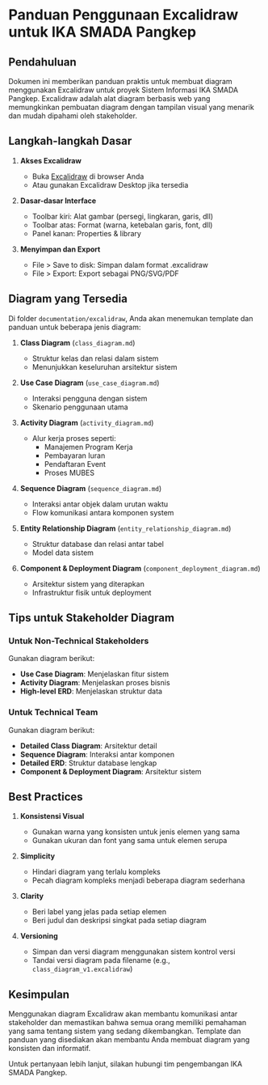 # Panduan Penggunaan Excalidraw untuk IKA SMADA Pangkep

## Pendahuluan

Dokumen ini memberikan panduan praktis untuk membuat diagram menggunakan Excalidraw untuk proyek Sistem Informasi IKA SMADA Pangkep. Excalidraw adalah alat diagram berbasis web yang memungkinkan pembuatan diagram dengan tampilan visual yang menarik dan mudah dipahami oleh stakeholder.

## Langkah-langkah Dasar

1. **Akses Excalidraw**
   - Buka [Excalidraw](https://excalidraw.com/) di browser Anda
   - Atau gunakan Excalidraw Desktop jika tersedia

2. **Dasar-dasar Interface**
   - Toolbar kiri: Alat gambar (persegi, lingkaran, garis, dll)
   - Toolbar atas: Format (warna, ketebalan garis, font, dll)
   - Panel kanan: Properties & library

3. **Menyimpan dan Export**
   - File > Save to disk: Simpan dalam format .excalidraw
   - File > Export: Export sebagai PNG/SVG/PDF

## Diagram yang Tersedia

Di folder `documentation/excalidraw`, Anda akan menemukan template dan panduan untuk beberapa jenis diagram:

1. **Class Diagram** (`class_diagram.md`)
   - Struktur kelas dan relasi dalam sistem
   - Menunjukkan keseluruhan arsitektur sistem

2. **Use Case Diagram** (`use_case_diagram.md`)
   - Interaksi pengguna dengan sistem
   - Skenario penggunaan utama

3. **Activity Diagram** (`activity_diagram.md`)
   - Alur kerja proses seperti:
     - Manajemen Program Kerja
     - Pembayaran Iuran
     - Pendaftaran Event
     - Proses MUBES

4. **Sequence Diagram** (`sequence_diagram.md`)
   - Interaksi antar objek dalam urutan waktu
   - Flow komunikasi antara komponen system

5. **Entity Relationship Diagram** (`entity_relationship_diagram.md`)
   - Struktur database dan relasi antar tabel
   - Model data sistem

6. **Component & Deployment Diagram** (`component_deployment_diagram.md`)
   - Arsitektur sistem yang diterapkan
   - Infrastruktur fisik untuk deployment

## Tips untuk Stakeholder Diagram

### Untuk Non-Technical Stakeholders
Gunakan diagram berikut:
- **Use Case Diagram**: Menjelaskan fitur sistem
- **Activity Diagram**: Menjelaskan proses bisnis
- **High-level ERD**: Menjelaskan struktur data

### Untuk Technical Team
Gunakan diagram berikut:
- **Detailed Class Diagram**: Arsitektur detail
- **Sequence Diagram**: Interaksi antar komponen
- **Detailed ERD**: Struktur database lengkap
- **Component & Deployment Diagram**: Arsitektur sistem

## Best Practices

1. **Konsistensi Visual**
   - Gunakan warna yang konsisten untuk jenis elemen yang sama
   - Gunakan ukuran dan font yang sama untuk elemen serupa

2. **Simplicity**
   - Hindari diagram yang terlalu kompleks
   - Pecah diagram kompleks menjadi beberapa diagram sederhana

3. **Clarity**
   - Beri label yang jelas pada setiap elemen
   - Beri judul dan deskripsi singkat pada setiap diagram

4. **Versioning**
   - Simpan dan versi diagram menggunakan sistem kontrol versi
   - Tandai versi diagram pada filename (e.g., `class_diagram_v1.excalidraw`)

## Kesimpulan

Menggunakan diagram Excalidraw akan membantu komunikasi antar stakeholder dan memastikan bahwa semua orang memiliki pemahaman yang sama tentang sistem yang sedang dikembangkan. Template dan panduan yang disediakan akan membantu Anda membuat diagram yang konsisten dan informatif.

Untuk pertanyaan lebih lanjut, silakan hubungi tim pengembangan IKA SMADA Pangkep.

